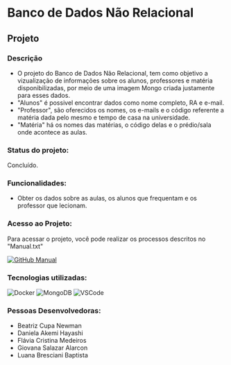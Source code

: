 # Banco de Dados Não Relacional

## Projeto
### Descrição
- O projeto do Banco de Dados Não Relacional, tem como objetivo a vizualização de informações sobre os alunos, professores e matéria disponibilizadas, por meio de uma imagem Mongo criada justamente para esses dados.
- "Alunos" é possivel encontrar dados como nome completo, RA e e-mail. 
- "Professor", são oferecidos os nomes, os e-mails e o código referente a matéria dada pelo mesmo e tempo de casa na universidade.
- "Matéria" há os nomes das matérias, o código delas e o prédio/sala onde acontece as aulas.

### Status do projeto: 
Concluído.

### Funcionalidades:
- Obter os dados sobre as aulas, os alunos que frequentam e os professor que lecionam.

### Acesso ao Projeto:
Para acessar o projeto, você pode realizar os processos descritos no "Manual.txt"

[![GitHub Manual](https://img.shields.io/badge/GitHub-100000?style=for-the-badge&logo=github&logoColor=white)](https://github.com/danchih/MongoDB/blob/main/Manual.txt)

### Tecnologias utilizadas:

![Docker](https://img.shields.io/badge/Docker-2CA5E0?style=for-the-badge&logo=docker&logoColor=white) ![MongoDB](https://img.shields.io/badge/MongoDB-4EA94B?style=for-the-badge&logo=mongodb&logoColor=white) ![VSCode](https://img.shields.io/badge/VSCode-0078D4?style=for-the-badge&logo=visual%20studio%20code&logoColor=white)

### Pessoas Desenvolvedoras: 
- Beatriz Cupa Newman
- Daniela Akemi Hayashi
- Flávia Cristina Medeiros
- Giovana Salazar Alarcon
- Luana Bresciani Baptista
